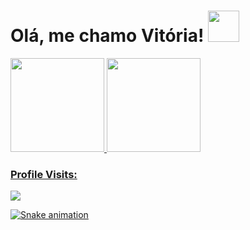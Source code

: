# Olá, me chamo Vitória! <img height = "50em" src = "https://camo.githubusercontent.com/90cb7943ff2732c20f4cdeec1338e3c793aca37896cadcf3fcd8275964e1d2d7/68747470733a2f2f656d6f6a69732e736c61636b6d6f6a69732e636f6d2f656d6f6a69732f696d616765732f313538383331353032342f383832332f68797065726b697474792e6769663f31353838333135303234" /> 
<div> 
  
  <a href="https://github.com/vitoriaisabel">
    
  <img height = "150em" src = "https://github-readme-stats.vercel.app/api?username=vitoria-F5&show_icons=true&theme=radical&include_all_commits=true&count_private=true" />
  <img height = "150em" src = "https://github-readme-stats.vercel.app/api/top-langs/?username=vitoria-F5&layout=compact&langs_count=16&theme=radical" />
    
### Profile Visits:
   
   <img src="https://profile-counter.glitch.me/vitoriaisabel/count.svg" />  
  
![Snake animation](https://github.com/leehxd/leehxd/blob/output/github-contribution-grid-snake.svg)
       
      
 </div>  
